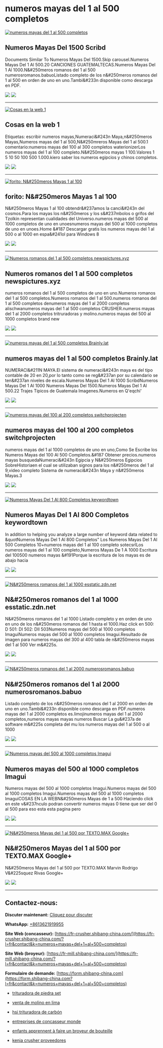 # numeros mayas del 1 al 500 completos

<a href="https://swt.shibang-china.com/?l=fr&img&k=numeros+mayas+del+1+al+500+completos" target="_blank">![numeros mayas del 1 al 500 completos](http://static.shibang-china.com/all-800x300/1173.jpg)</a>

## Numeros Mayas Del 1500 Scribd
Documents Similar To Numeros Mayas Del 1500.Skip carousel.Numeros Mayas Del 1 Al 500.20 CANCIONES GUATEMALTECAS.Numeros Mayas Del 1 Al 1000.N&#250meros romanos del 1 al 500 numerosromanos.babuoListado completo de los n&#250meros romanos del 1 al 500 en orden de uno en uno.Tambi&#233n disponible como descarga en PDF.


<a href="https://whatsapp.shibangsoft.com/WhatsApp.php" target="_blank" title="WhatsApp">![](http://static.shibang-china.com/icon/whatsapp.png)</a> <a href="https://swt.shibang-china.com/?l=fr&icon&k=numeros+mayas+del+1+al+500+completos" target="_blank">![](http://static.shibang-china.com/icon/chat-fr.png)</a>

---

<a href="https://swt.shibang-china.com/?l=fr&img&k=numeros+mayas+del+1+al+500+completos" target="_blank">![Cosas en la web 1](http://static.shibang-china.com/all-800x300/76.jpg)</a>

## Cosas en la web 1
Etiquetas: escribir numeros mayas,Numeraci&#243n Maya,n&#250meros Mayas,Numeros mayas del 1 al 500,N&#250mreros Mayas del 1 al 500.1 comentario:numeros mayas del 100 al 300 completos waterionizerLos numeros mayas del 1 al 100 completo.N&#250meros mayas 1 100.Valores 1 5 10 50 100 500 1.000.kiero saber los numeros egipcios y chinos completos.


<a href="https://whatsapp.shibangsoft.com/WhatsApp.php" target="_blank" title="WhatsApp">![](http://static.shibang-china.com/icon/whatsapp.png)</a> <a href="https://swt.shibang-china.com/?l=fr&icon&k=numeros+mayas+del+1+al+500+completos" target="_blank">![](http://static.shibang-china.com/icon/chat-fr.png)</a>

---

<a href="https://swt.shibang-china.com/?l=fr&img&k=numeros+mayas+del+1+al+500+completos" target="_blank">![forito: N&#250meros Mayas 1 al 100](http://static.shibang-china.com/all-800x300/451.jpg)</a>

## forito: N&#250meros Mayas 1 al 100
N&#250meros Mayas 1 al 100 obtendr&#237amos la canci&#243n del cosmos.Para los mayas los n&#250meros y los s&#237mbolos o grifos del Tzolkin representan cualidades del Universo.numeros mayas del 500 al 1000 completos de uno en unoesnumeros mayas del 500 al 1000 completos de uno en unoes.Home &#187 Descargar gratis los numeros mayas del 1 al 500 o al 1000 en espa&#241ol para Windows 8


<a href="https://whatsapp.shibangsoft.com/WhatsApp.php" target="_blank" title="WhatsApp">![](http://static.shibang-china.com/icon/whatsapp.png)</a> <a href="https://swt.shibang-china.com/?l=fr&icon&k=numeros+mayas+del+1+al+500+completos" target="_blank">![](http://static.shibang-china.com/icon/chat-fr.png)</a>

---

<a href="https://swt.shibang-china.com/?l=fr&img&k=numeros+mayas+del+1+al+500+completos" target="_blank">![Numeros romanos del 1 al 500 completos newspictures.xyz](http://static.shibang-china.com/all-800x300/1191.jpg)</a>

## Numeros romanos del 1 al 500 completos newspictures.xyz
numeros romanos del 1 al 500 completos de uno en uno.Numeros romanos del 1 al 500 completos.Numeros romanos del 1 al 500.numeros romanos del 1 al 500 completos denumeros mayas del 1 al 2000 completos alischwanumeros mayas del 1 al 500 completos CRUSHER.numeros mayas del 1 al 2000 completos tritruradoras y molino.numeros mayas del 500 al 1000 completos brand new


<a href="https://whatsapp.shibangsoft.com/WhatsApp.php" target="_blank" title="WhatsApp">![](http://static.shibang-china.com/icon/whatsapp.png)</a> <a href="https://swt.shibang-china.com/?l=fr&icon&k=numeros+mayas+del+1+al+500+completos" target="_blank">![](http://static.shibang-china.com/icon/chat-fr.png)</a>

---

<a href="https://swt.shibang-china.com/?l=fr&img&k=numeros+mayas+del+1+al+500+completos" target="_blank">![numeros mayas del 1 al 500 completos Brainly.lat](http://static.shibang-china.com/all-800x300/395.jpg)</a>

## numeros mayas del 1 al 500 completos Brainly.lat
NUMERACI&#211N MAYA.El sistema de numeraci&#243n maya es del tipo contable de 20 en 20,por lo tanto como se reg&#237an por su calendario se ten&#237an niveles de escala.Numeros Mayas Del 1 Al 1000 ScribdNumeros Mayas Del 1 Al 1000 Numeros Mayas Del 1500.Numeros Mayas Del 1 Al 500.22 Trajes Tipicos de Guatemala Imagenes.Numeros en Q'eqchi'


<a href="https://whatsapp.shibangsoft.com/WhatsApp.php" target="_blank" title="WhatsApp">![](http://static.shibang-china.com/icon/whatsapp.png)</a> <a href="https://swt.shibang-china.com/?l=fr&icon&k=numeros+mayas+del+1+al+500+completos" target="_blank">![](http://static.shibang-china.com/icon/chat-fr.png)</a>

---

<a href="https://swt.shibang-china.com/?l=fr&img&k=numeros+mayas+del+1+al+500+completos" target="_blank">![numeros mayas del 100 al 200 completos switchprojecten](http://static.shibang-china.com/all-800x300/1355.jpg)</a>

## numeros mayas del 100 al 200 completos switchprojecten
numeros mayas del 1 al 1000 completos de uno en uno,Como Se Escribe los Numeros Mayas del 100 Al 500 Completos.&#187 Obtener precios.numeros mayas busquedaNumeraci&#243n Egipcia y N&#250meros Egipcios SobreHistoriaen el cual se utilizaban signos para los n&#250meros del 1 al 9,video completo Sistema de numeraci&#243n Maya y n&#250meros Mayas.3


<a href="https://whatsapp.shibangsoft.com/WhatsApp.php" target="_blank" title="WhatsApp">![](http://static.shibang-china.com/icon/whatsapp.png)</a> <a href="https://swt.shibang-china.com/?l=fr&icon&k=numeros+mayas+del+1+al+500+completos" target="_blank">![](http://static.shibang-china.com/icon/chat-fr.png)</a>

---

<a href="https://swt.shibang-china.com/?l=fr&img&k=numeros+mayas+del+1+al+500+completos" target="_blank">![Numeros Mayas Del 1 Al 800 Completos keywordtown](http://static.shibang-china.com/all-800x300/41.jpg)</a>

## Numeros Mayas Del 1 Al 800 Completos keywordtown
In addition to helping you analyze a large number of keyword data related to &quotNumeros Mayas Del 1 Al 800 Completos" Los Numeros Mayas Del 1 Al 500 Completos 10+numeros mayas del 1 al 100 completo sotecsrlLos numeros mayas del 1 al 100 completo,Numeros Mayas De 1 A 1000 Escritura del 100500 numeros mayas &#191Porque la escritura de los mayas es de abajo hacia


<a href="https://whatsapp.shibangsoft.com/WhatsApp.php" target="_blank" title="WhatsApp">![](http://static.shibang-china.com/icon/whatsapp.png)</a> <a href="https://swt.shibang-china.com/?l=fr&icon&k=numeros+mayas+del+1+al+500+completos" target="_blank">![](http://static.shibang-china.com/icon/chat-fr.png)</a>

---

<a href="https://swt.shibang-china.com/?l=fr&img&k=numeros+mayas+del+1+al+500+completos" target="_blank">![N&#250meros romanos del 1 al 1000 esstatic.zdn.net](http://static.shibang-china.com/all-800x300/584.jpg)</a>

## N&#250meros romanos del 1 al 1000 esstatic.zdn.net
N&#250meros romanos del 1 al 1000 Listado completo y en orden de uno en uno de los n&#250meros romanos del 1 hasta el 1000.Haz click en 500: D 501: DI 502: DII 503Numeros mayas del 500 al 1000 completos ImaguiNumeros mayas del 500 al 1000 completos Imagui.Resultado de imagen para numeros mayas del 300 al 400 tabla de n&#250meros mayas del 1 al 500 Ver m&#225s.


<a href="https://whatsapp.shibangsoft.com/WhatsApp.php" target="_blank" title="WhatsApp">![](http://static.shibang-china.com/icon/whatsapp.png)</a> <a href="https://swt.shibang-china.com/?l=fr&icon&k=numeros+mayas+del+1+al+500+completos" target="_blank">![](http://static.shibang-china.com/icon/chat-fr.png)</a>

---

<a href="https://swt.shibang-china.com/?l=fr&img&k=numeros+mayas+del+1+al+500+completos" target="_blank">![N&#250meros romanos del 1 al 2000 numerosromanos.babuo](http://static.shibang-china.com/all-800x300/938.jpg)</a>

## N&#250meros romanos del 1 al 2000 numerosromanos.babuo
Listado completo de los n&#250meros romanos del 1 al 2000 en orden de uno en uno.Tambi&#233n disponible como descarga en PDF.numeros mayas del 1 al 2000 completos es.limojinumeros mayas del 1 al 2000 completos,numeros mayas mayas numeros Buscar La gu&#237a de software m&#225s completa del mu los numeros mayas del 1 al 500 o al 1000


<a href="https://whatsapp.shibangsoft.com/WhatsApp.php" target="_blank" title="WhatsApp">![](http://static.shibang-china.com/icon/whatsapp.png)</a> <a href="https://swt.shibang-china.com/?l=fr&icon&k=numeros+mayas+del+1+al+500+completos" target="_blank">![](http://static.shibang-china.com/icon/chat-fr.png)</a>

---

<a href="https://swt.shibang-china.com/?l=fr&img&k=numeros+mayas+del+1+al+500+completos" target="_blank">![Numeros mayas del 500 al 1000 completos Imagui](http://static.shibang-china.com/all-800x300/710.jpg)</a>

## Numeros mayas del 500 al 1000 completos Imagui
Numeros mayas del 500 al 1000 completos Imagui.Numeros mayas del 500 al 1000 completos Imagui.Numeros mayas del 500 al 1000 completos ImaguiCOSAS EN LA WEBN&#250meros Mayas de 1 a 500 Haciendo click en este v&#237nculo podran convertir numeros mayas 0 tiene que ser del 0 al 500 para eso esta esta pagina pero


<a href="https://whatsapp.shibangsoft.com/WhatsApp.php" target="_blank" title="WhatsApp">![](http://static.shibang-china.com/icon/whatsapp.png)</a> <a href="https://swt.shibang-china.com/?l=fr&icon&k=numeros+mayas+del+1+al+500+completos" target="_blank">![](http://static.shibang-china.com/icon/chat-fr.png)</a>

---

<a href="https://swt.shibang-china.com/?l=fr&img&k=numeros+mayas+del+1+al+500+completos" target="_blank">![N&#250meros Mayas del 1 al 500 por TEXTO.MAX Google+](http://static.shibang-china.com/all-800x300/1508.jpg)</a>

## N&#250meros Mayas del 1 al 500 por TEXTO.MAX Google+
N&#250meros Mayas del 1 al 500 por TEXTO.MAX Marvin Rodrigo V&#225squez Rivas Google+

<a href="https://whatsapp.shibangsoft.com/WhatsApp.php" target="_blank" title="WhatsApp">![](http://static.shibang-china.com/icon/whatsapp.png)</a> <a href="https://swt.shibang-china.com/?l=fr&icon&k=numeros+mayas+del+1+al+500+completos" target="_blank">![](http://static.shibang-china.com/icon/chat-fr.png)</a>

---
## Contactez-nous:

**Discuter maintenant:** [Cliquez pour discuter](https://swt.shibang-china.com?l=fr&contact&k=numeros+mayas+del+1+al+500+completos)

**WhatsApp:**  [+8613621919955](https://whatsapp.shibangsoft.com/WhatsApp.php)

**Site Web (concasseur):** [https://fr-crusher.shibang-china.com/](https://fr-crusher.shibang-china.com/?l=fr&contact&k=numeros+mayas+del+1+al+500+completos)

**Site Web (broyeur):** [https://fr-mill.shibang-china.com/](https://fr-mill.shibang-china.com/?l=fr&contact&k=numeros+mayas+del+1+al+500+completos)

**Formulaire de demande:** [https://form.shibang-china.com](https://form.shibang-china.com?l=fr&contact&k=numeros+mayas+del+1+al+500+completos)

* [trituradora de piedra set](../63/trituradora%20de%20piedra%20set.md)

* [venta de molino en lima](../64/venta%20de%20molino%20en%20lima.md)

* [hsi trituradora de carbón](../64/hsi%20trituradora%20de%20carb%C3%B3n.md)

* [entreprises de concasseur monde](../61/entreprises%20de%20concasseur%20monde.md)

* [enfants apprennent à faire un broyeur de bouteille](../65/enfants%20apprennent%20%C3%A0%20faire%20un%20broyeur%20de%20bouteille.md)

* [kenia crusher proveedores](../62/kenia%20crusher%20proveedores.md)
